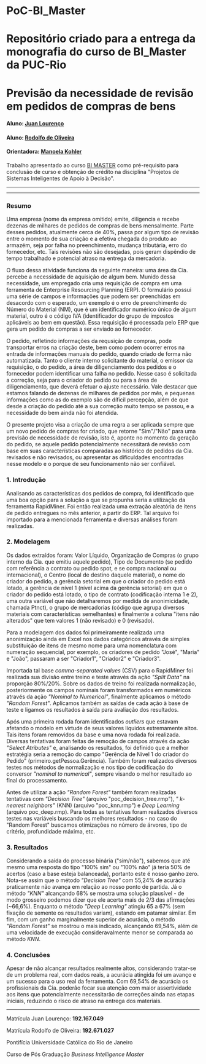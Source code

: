 # PoC-BI_Master
Repositório criado para a entrega da monografia do curso de BI_Master da PUC-Rio
===================================================

# Previsão da necessidade de revisão em pedidos de compras de bens

#### Aluno: [Juan Lourenço](https://github.com/juanlourenco)
#### Aluno: [Rodolfo de Oliveira](https://github.com/Rodolfo-de-Oliveira)
#### Orientadora: [Manoela Kohler](https://github.com/manoelakohler)


Trabalho apresentado ao curso [BI MASTER](https://ica.puc-rio.ai/bi-master) como pré-requisito para conclusão de curso e obtenção de crédito na disciplina "Projetos de Sistemas Inteligentes de Apoio à Decisão".

-------


---

### Resumo

Uma empresa (nome da empresa omitido) emite, diligencia e recebe dezenas de milhares de pedidos de compras de bens mensalmente. Parte desses pedidos, atualmente cerca de 40%, passa por algum tipo de revisão entre o momento de sua criação e a efetiva chegada do produto ao armazém, seja por falha no preenchimento, mudança tributária, erro do fornecedor, etc. Tais revisões não são desejadas, pois geram dispêndio de tempo trabalhado e potencial atraso na entrega da mercadoria.

O fluxo dessa atividade funciona da seguinte maneira: uma área da Cia. percebe a necessidade de aquisição de algum bem. Munido dessa necessidade, um empregado cria uma requisição de compra em uma ferramenta de Enterprise Resourcing Planning (ERP). O formulário possui uma série de campos e informações que podem ser preenchidas em desacordo com o esperado, um exemplo é o erro de preenchimento do Número do Material (NM), que é um identificador numérico único de algum material, outro é o código IVA (identificador do grupo de impostos aplicáveis ao bem em questão). Essa requisição é processada pelo ERP que gera um pedido de compras a ser enviado ao fornecedor.

O pedido, refletindo informações da requsição de compras, pode transportar erros na criação deste, bem como podem ocorrer erros na entrada de informações manuais do pedido, quando criado de forma não automatizada. Tanto o cliente interno solicitante do material, o emissor da requisição, o do pedido, a área de diligenciamento dos pedidos e o fornecedor podem identificar uma falha no pedido. Nesse caso é solicitada a correção, seja para o criador do pedido ou para a área de diligenciamento, que deverá efetuar o ajuste necessário. Vale destacar que estamos falando de dezenas de milhares de pedidos por mês, e pequenas informações como as do exemplo são de díficil percepção, além de que desde a criação do pedido até a sua correção muito tempo se passou, e a necessidade do bem ainda não foi atendida.

O presente projeto visa a criação de uma regra a ser aplicada sempre que um novo pedido de compras for criado, que retorne "Sim"/"Não" para uma previsão de necessidade de revisão, isto é, aponte no momento da geração do pedido, se aquele pedido potencialmente necessitará de revisão com base em suas características comparadas ao histórico de pedidos da Cia. revisados e não revisados, ou apresentar as dificuldades encontradas nesse modelo e o porque de seu funcionamento não ser confiável.

### 1. Introdução

Analisando as características dos pedidos de compra, foi identificado que uma boa opção para a solução a que se propunha seria a utilização da ferramenta RapidMiner. Foi então realizada uma extração aleatória de itens de pedido entregues no mês anterior, a partir do ERP. Tal arquivo foi importado para a mencionada ferramenta e diversas análises foram realizadas.

### 2. Modelagem

Os dados extraídos foram: Valor Líquido, Organização de Compras (o grupo interno da Cia. que emitiu aquele pedido), Tipo de Documento (se pedido com referência a contrato ou pedido spot, e se compra nacional ou internacional), o Centro (local de destino daquele material), o nome do criador do pedido, a gerência setorial em que o criador do pedido está lotado, a gerência de nível 1 (nível acima da gerência setorial) em que o criador do pedido está lotado, o tipo de contrato (codificação interna 1 e 2), uma outra variável que não detalharemos por medida de anonimicidade, chamada Ptnct), o grupo de mercadorias (código que agrupa diversos materiais com características semelhantes) e finalmente a coluna "itens não alterados" que tem valores 1 (não revisado) e 0 (revisado).

Para a modelagem dos dados foi primeiramente realizada uma anonimização ainda em Excel nos dados categóricos através de simples substituição de itens de mesmo nome para uma nomenclatura com numeração sequencial, por exemplo, os criadores de pedido "José", "Maria" e "João", passaram a ser "Criador1", "Criador2" e "Criador3".

Importada tal base *comma-separated values* (CSV) para o RapidMiner foi realizada sua divisão entre treino e teste através da ação *"Split Data"* na proporção 80%/20%. Sobre os dados de treino foi realizada normalização, posteriormente os campos nominais foram transformados em numéricos através da ação *"Nominal to Numerical"*, finalmente aplicamos o método *"Random Forest"*. Aplicamos também as saídas de cada ação à base de teste e ligamos os resultados à saída para avaliação dos resultados.

Após uma primeira rodada foram identificados *outliers* que estavam afetando o modelo em virtude de seus valores líquidos extremamente altos. Tais itens foram removidos da base e uma nova rodada foi realizada. Diversas tentativas foram feitas de remoção de campos através da ação *"Select Atributes"* e, analisando os resultados, foi definido que a melhor estratégia seria a remoção do campo "Gerência de Nível 1 do criador do Pedido" (primeiro.getPessoa.Gerência). Também foram realizados diversos testes nos métodos de normalização e nos tipo de codificação do conversor *"nominal to numerical"*, sempre visando o melhor resultado ao final do processamento.

Antes de utilizar a ação *"Random Forest"* também foram realizadas tentativas com *"Decision Tree"* (arquivo "poc_decision_tree.rmp"), *" k-nearest neighbors"* (KNN) (arquivo "poc_knn.rmp") e *Deep Learning* (arquivo poc_deep.rmp). Para todas as tentativas foram realizados diversos testes nas variáveis buscando os melhores resultados - no caso do "Random Forest" buscamos otimizações no número de árvores, tipo de critério, profundidade máxima, etc. 

### 3. Resultados

Considerando a saída do processo binária ("sim/não"), sabemos que até mesmo uma resposta do tipo "100% sim" ou "100% não" já teria 50% de acertos (caso a base esteja balanceada), portanto este é nosso ganho zero. Nota-se assim que o método *"Decision Tree"* com 55,24% de acurácia praticamente não avança em relação ao nosso ponto de partida. Já o método *"KNN"* alcançando 68% se mostra uma solução plausível - de modo grosseiro podemos dizer que ele acerta mais de 2/3 das afirmações (~66,6%). Enquanto o método *"Deep Learning"* atingiu 65 a 67% (sem fixação de semente os resultados variam), estando em patamar similar. Em fim, com um ganho marginalmente superior de acurácia, o método *"Random Forest"* se mostrou o mais indicado, alcançando 69,54%, além de uma velocidade de execução consideravalmente menor se comparada ao método *KNN*.

### 4. Conclusões

Apesar de não alcançar resultados realmente altos, considerando tratar-se de um problema real, com dados reais, a acurácia atingida foi um avanço e um sucesso para o uso real da ferramenta. Com 69,54% de acurácia os profissionais da Cia. poderão focar sua atenção com maior assertividade aos itens que potencialmente necessitarão de correções ainda nas etapas iniciais, reduzindo o risco de atraso na entrega dos materiais.

---

Matrícula Juan Lourenço: **192.167.049**

Matrícula Rodolfo de Oliveira: **192.671.027**

Pontifícia Universidade Católica do Rio de Janeiro

Curso de Pós Graduação *Business Intelligence Master*
